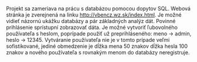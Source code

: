 Projekt sa zameriava na prácu s databázou pomocou dopytov SQL. Webová stránka je zverejnená na linku http://vbencz.wz.sk/index.html. Je možné vidieť názornú ukážku databázy a pár základných analýz dát.
Povinné prihlásenie sprístupní zobrazovať dáta. Je možné vytvoriť ľubovolného používateľa s heslom, poprípade použiť už preprihláseného: meno -> admin, heslo -> 12345. Vytváranie používateľa nie je v tomto prípade veľmi sofistikované, jediné obmedzenie je dĺžka mena 50 znakov
dĺžka hesla 100 znakov a nového používateľa s rovnakým menom do databázy neregistruje.
